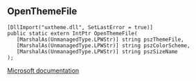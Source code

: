 ## OpenThemeFile

```
[DllImport("uxtheme.dll", SetLastError = true)]
public static extern IntPtr OpenThemeFile(
   [MarshalAs(UnmanagedType.LPWStr)] string pszThemeFile,
   [MarshalAs(UnmanagedType.LPWStr)] string pszColorScheme,
   [MarshalAs(UnmanagedType.LPWStr)] string pszSizeName
);
```

[Microsoft documentation](TODO)
